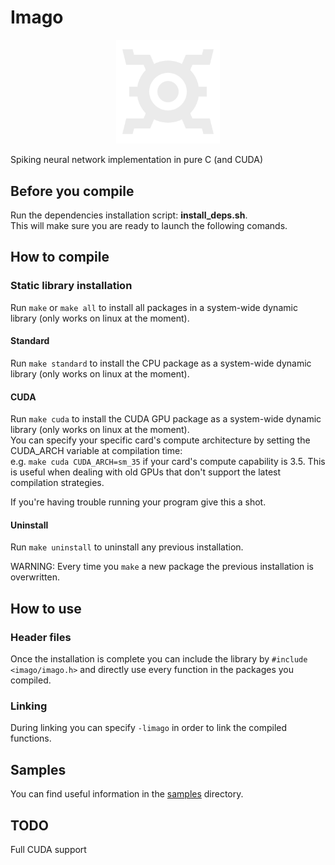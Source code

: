 # Imago
<p align="center" width="100%">
    <img width="33%" src="/imago.png"> 
</p>
Spiking neural network implementation in pure C (and CUDA)

## Before you compile
Run the dependencies installation script: **install_deps.sh**.<br/>
This will make sure you are ready to launch the following comands.

## How to compile
### Static library installation
Run `make` or `make all` to install all packages in a system-wide dynamic library (only works on linux at the moment).<br/>

#### Standard
Run `make standard` to install the CPU package as a system-wide dynamic library (only works on linux at the moment).<br/>

#### CUDA
Run `make cuda` to install the CUDA GPU package as a system-wide dynamic library (only works on linux at the moment).<br/>
You can specify your specific card's compute architecture by setting the CUDA_ARCH variable at compilation time:<br/>
e.g. `make cuda CUDA_ARCH=sm_35` if your card's compute capability is 3.5. This is useful when dealing with old GPUs that don't support the latest compilation strategies.<br/>

If you're having trouble running your program give this a shot.

#### Uninstall
Run `make uninstall` to uninstall any previous installation.

WARNING: Every time you `make` a new package the previous installation is overwritten.

## How to use
### Header files
Once the installation is complete you can include the library by `#include <imago/imago.h>` and directly use every function in the packages you compiled.<br/>

### Linking
During linking you can specify `-limago` in order to link the compiled functions.

## Samples
You can find useful information in the [samples](samples) directory.

## TODO
Full CUDA support
